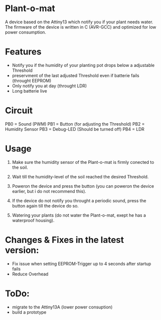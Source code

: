 # Plant-o-mat
A device based on the Attiny13 which notify you if your plant needs water.
The firmware of the device is written in C (AVR-GCC) and optimized for low power consumption.

# Features
- Notify you if the humidity of your planting pot drops below a adjustable Threshold
- preservment of the last adjusted Threshold even if batterie fails (throught EEPROM)
- Only notify you at day (throught LDR)
- Long batterie live

# Circuit
PB0 = Sound (PWM)
PB1 = Button (for adjusting the Threshold)
PB2 = Humidity Sensor
PB3 = Debug-LED (Should be turned off)
PB4 = LDR

# Usage
1. Make sure the humidity sensor of the Plant-o-mat is firmly conected to the soil.

2. Wait till the humidity-level of the soil reached the desired Threshold.

3. Poweron the device and press the button (you can poweron the device earlier, but i do not recommend this).

4. If the device do not notify you throught a periodic sound, press the button again till the device do so.

5. Watering your plants (do not water the Plant-o-mat, exept he has a waterproof housing).

# Changes & Fixes in the latest version: 
- Fix issue when setting EEPROM-Trigger up to 4 seconds after startup fails
- Reduce Overhead

# ToDo:
- migrate to the Attiny13A (lower power consuption)
- build a prototype
